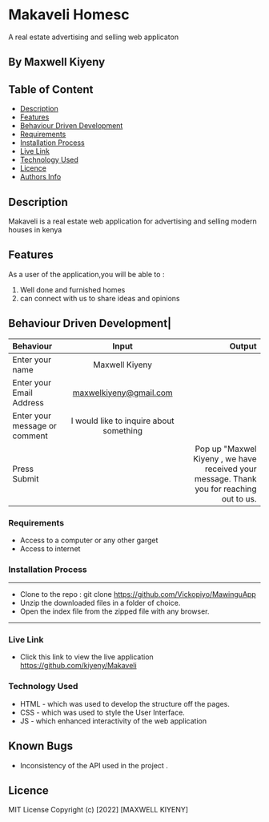 # Makaveli Homesc
A real estate advertising and selling web applicaton

 ## By Maxwell Kiyeny

 ## Table of Content
 - [Description](#description)
 - [Features](#features)
 - [Behaviour Driven Development](#Behaviour-Driven-Development)
 - [Requirements](#requirements)
 - [Installation Process](#installation-Process)
 - [Live Link](#Live-Link)
 - [Technology  Used](#technology-Used)
 - [Licence](#licence)
 - [Authors Info](#Authors-Info)
 ## Description
 <p>Makaveli is a real estate web application for advertising and selling modern houses in kenya
 </p>

## Features
As a user of the application,you will be able to :
1. Well done and furnished homes
2. can connect with us to share ideas and opinions

## Behaviour Driven Development|
| Behaviour      | Input        | Output       |
| :------------- | :----------: | -----------: |
|  Enter your name  |   Maxwell Kiyeny |     |
| Enter your Email Address  | maxwelkiyeny@gmail.com |   |
| Enter your message or comment   |  I would like to inquire about something     |     |
| Press Submit|     |Pop up "Maxwel Kiyeny , we have received your message. Thank you for reaching out to us.|

 ###  Requirements
 * Access to  a computer or any other garget
 * Access to internet
 ### Installation Process
 ****
* Clone to the repo : git clone  https://github.com/Vickopiyo/MawinguApp
* Unzip the downloaded files in a folder of choice.
* Open the index file from the zipped file with any browser.
 ****

### Live Link
- Click this link to view the live application https://github.com/kiyeny/Makaveli
### Technology  Used
* HTML - which was used to develop the structure off the pages.
* CSS - which was used to style the User Interface.
* JS - which enhanced interactivity of the web application


## Known Bugs
* Inconsistency of the API used in the project .
## Licence
MIT License
Copyright (c) [2022] [MAXWELL KIYENY]